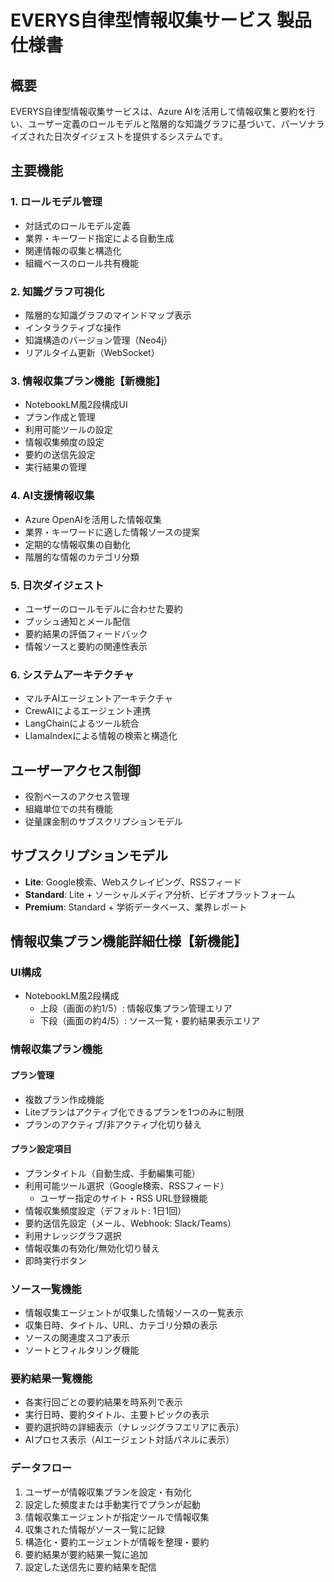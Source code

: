 # EVERYS自律型情報収集サービス 製品仕様書

## 概要
EVERYS自律型情報収集サービスは、Azure AIを活用して情報収集と要約を行い、ユーザー定義のロールモデルと階層的な知識グラフに基づいて、パーソナライズされた日次ダイジェストを提供するシステムです。

## 主要機能

### 1. ロールモデル管理
- 対話式のロールモデル定義
- 業界・キーワード指定による自動生成
- 関連情報の収集と構造化
- 組織ベースのロール共有機能

### 2. 知識グラフ可視化
- 階層的な知識グラフのマインドマップ表示
- インタラクティブな操作
- 知識構造のバージョン管理（Neo4j）
- リアルタイム更新（WebSocket）

### 3. 情報収集プラン機能【新機能】
- NotebookLM風2段構成UI
- プラン作成と管理
- 利用可能ツールの設定
- 情報収集頻度の設定
- 要約の送信先設定
- 実行結果の管理

### 4. AI支援情報収集
- Azure OpenAIを活用した情報収集
- 業界・キーワードに適した情報ソースの提案
- 定期的な情報収集の自動化
- 階層的な情報のカテゴリ分類

### 5. 日次ダイジェスト
- ユーザーのロールモデルに合わせた要約
- プッシュ通知とメール配信
- 要約結果の評価フィードバック
- 情報ソースと要約の関連性表示

### 6. システムアーキテクチャ
- マルチAIエージェントアーキテクチャ
- CrewAIによるエージェント連携
- LangChainによるツール統合
- LlamaIndexによる情報の検索と構造化

## ユーザーアクセス制御
- 役割ベースのアクセス管理
- 組織単位での共有機能
- 従量課金制のサブスクリプションモデル

## サブスクリプションモデル
- **Lite**: Google検索、Webスクレイピング、RSSフィード
- **Standard**: Lite + ソーシャルメディア分析、ビデオプラットフォーム
- **Premium**: Standard + 学術データベース、業界レポート

## 情報収集プラン機能詳細仕様【新機能】

### UI構成
- NotebookLM風2段構成
  - 上段（画面の約1/5）: 情報収集プラン管理エリア
  - 下段（画面の約4/5）: ソース一覧・要約結果表示エリア

### 情報収集プラン機能
#### プラン管理
- 複数プラン作成機能
- Liteプランはアクティブ化できるプランを1つのみに制限
- プランのアクティブ/非アクティブ化切り替え

#### プラン設定項目
- プランタイトル（自動生成、手動編集可能）
- 利用可能ツール選択（Google検索、RSSフィード）
  - ユーザー指定のサイト・RSS URL登録機能
- 情報収集頻度設定（デフォルト: 1日1回）
- 要約送信先設定（メール、Webhook: Slack/Teams）
- 利用ナレッジグラフ選択
- 情報収集の有効化/無効化切り替え
- 即時実行ボタン

### ソース一覧機能
- 情報収集エージェントが収集した情報ソースの一覧表示
- 収集日時、タイトル、URL、カテゴリ分類の表示
- ソースの関連度スコア表示
- ソートとフィルタリング機能

### 要約結果一覧機能
- 各実行回ごとの要約結果を時系列で表示
- 実行日時、要約タイトル、主要トピックの表示
- 要約選択時の詳細表示（ナレッジグラフエリアに表示）
- AIプロセス表示（AIエージェント対話パネルに表示）

### データフロー
1. ユーザーが情報収集プランを設定・有効化
2. 設定した頻度または手動実行でプランが起動
3. 情報収集エージェントが指定ツールで情報収集
4. 収集された情報がソース一覧に記録
5. 構造化・要約エージェントが情報を整理・要約
6. 要約結果が要約結果一覧に追加
7. 設定した送信先に要約結果を配信